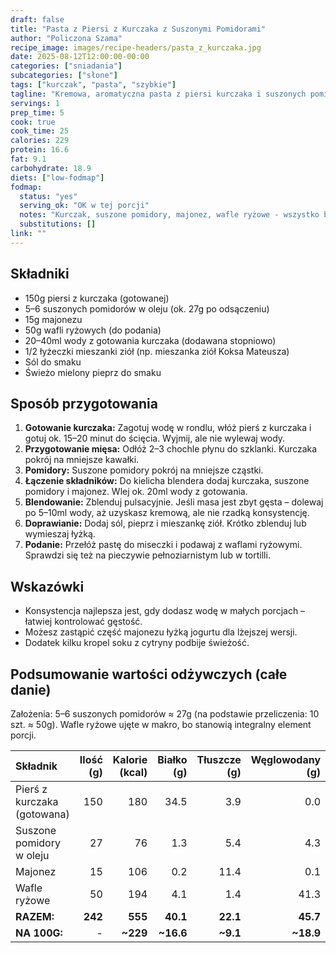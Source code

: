```yaml
---
draft: false
title: "Pasta z Piersi z Kurczaka z Suszonymi Pomidorami"
author: "Policzona Szama"
recipe_image: images/recipe-headers/pasta_z_kurczaka.jpg
date: 2025-08-12T12:00:00-00:00
categories: ["sniadania"]
subcategories: ["słone"]
tags: ["kurczak", "pasta", "szybkie"]
tagline: "Kremowa, aromatyczna pasta z piersi kurczaka i suszonych pomidorów – idealna na kanapki lub wafle ryżowe."
servings: 1
prep_time: 5
cook: true
cook_time: 25
calories: 229
protein: 16.6
fat: 9.1
carbohydrate: 18.9
diets: ["low-fodmap"]
fodmap:
  status: "yes"
  serving_ok: "OK w tej porcji"
  notes: "Kurczak, suszone pomidory, majonez, wafle ryżowe - wszystko bezpieczne"
  substitutions: []
link: ""
---
```


## Składniki
* 150g piersi z kurczaka (gotowanej)
* 5–6 suszonych pomidorów w oleju (ok. 27g po odsączeniu)
* 15g majonezu
* 50g wafli ryżowych (do podania)
* 20–40ml wody z gotowania kurczaka (dodawana stopniowo)
* 1/2 łyżeczki mieszanki ziół (np. mieszanka ziół Koksa Mateusza)
* Sól do smaku
* Świeżo mielony pieprz do smaku

## Sposób przygotowania
1. **Gotowanie kurczaka:** Zagotuj wodę w rondlu, włóż pierś z kurczaka i gotuj ok. 15–20 minut do ścięcia. Wyjmij, ale nie wylewaj wody.
2. **Przygotowanie mięsa:** Odłóż 2–3 chochle płynu do szklanki. Kurczaka pokrój na mniejsze kawałki.
3. **Pomidory:** Suszone pomidory pokrój na mniejsze cząstki.
4. **Łączenie składników:** Do kielicha blendera dodaj kurczaka, suszone pomidory i majonez. Wlej ok. 20ml wody z gotowania.
5. **Blendowanie:** Zblenduj pulsacyjnie. Jeśli masa jest zbyt gęsta – dolewaj po 5–10ml wody, aż uzyskasz kremową, ale nie rzadką konsystencję.
6. **Doprawianie:** Dodaj sól, pieprz i mieszankę ziół. Krótko zblenduj lub wymieszaj łyżką.
7. **Podanie:** Przełóż pastę do miseczki i podawaj z waflami ryżowymi. Sprawdzi się też na pieczywie pełnoziarnistym lub w tortilli.

## Wskazówki
* Konsystencja najlepsza jest, gdy dodasz wodę w małych porcjach – łatwiej kontrolować gęstość.
* Możesz zastąpić część majonezu łyżką jogurtu dla lżejszej wersji.
* Dodatek kilku kropel soku z cytryny podbije świeżość.

## Podsumowanie wartości odżywczych (całe danie)

Założenia: 5–6 suszonych pomidorów ≈ 27g (na podstawie przeliczenia: 10 szt. ≈ 50g). Wafle ryżowe ujęte w makro, bo stanowią integralny element porcji.

| Składnik | Ilość (g) | Kalorie (kcal) | Białko (g) | Tłuszcze (g) | Węglowodany (g) |
| :--- | ---: | ---: | ---: | ---: | ---: |
| Pierś z kurczaka (gotowana) | 150 | 180 | 34.5 | 3.9 | 0.0 |
| Suszone pomidory w oleju | 27 | 76 | 1.3 | 5.4 | 4.3 |
| Majonez | 15 | 106 | 0.2 | 11.4 | 0.1 |
| Wafle ryżowe | 50 | 194 | 4.1 | 1.4 | 41.3 |
| **RAZEM:** | **242** | **555** | **40.1** | **22.1** | **45.7** |
| **NA 100G:** | - | **~229** | **~16.6** | **~9.1** | **~18.9** |
